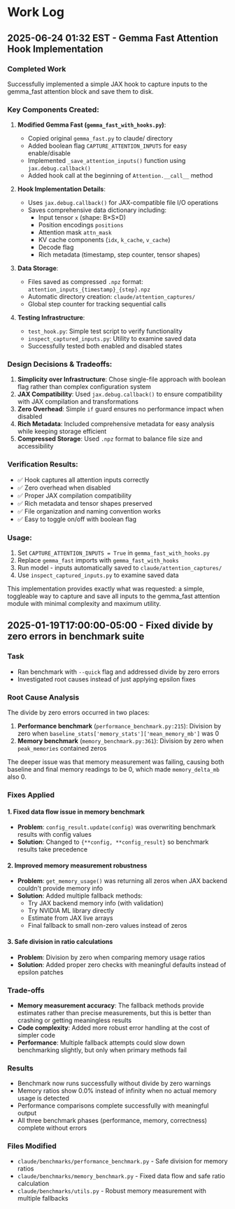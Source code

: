 # Work Log

## 2025-06-24 01:32 EST - Gemma Fast Attention Hook Implementation

### Completed Work

Successfully implemented a simple JAX hook to capture inputs to the gemma_fast attention block and save them to disk.

### Key Components Created:

1. **Modified Gemma Fast (`gemma_fast_with_hooks.py`)**:
   - Copied original `gemma_fast.py` to claude/ directory
   - Added boolean flag `CAPTURE_ATTENTION_INPUTS` for easy enable/disable
   - Implemented `_save_attention_inputs()` function using `jax.debug.callback()`
   - Added hook call at the beginning of `Attention.__call__` method

2. **Hook Implementation Details**:
   - Uses `jax.debug.callback()` for JAX-compatible file I/O operations
   - Saves comprehensive data dictionary including:
     - Input tensor `x` (shape: B×S×D)
     - Position encodings `positions`
     - Attention mask `attn_mask`
     - KV cache components (`idx`, `k_cache`, `v_cache`)
     - Decode flag
     - Rich metadata (timestamp, step counter, tensor shapes)

3. **Data Storage**:
   - Files saved as compressed `.npz` format: `attention_inputs_{timestamp}_{step}.npz`
   - Automatic directory creation: `claude/attention_captures/`
   - Global step counter for tracking sequential calls

4. **Testing Infrastructure**:
   - `test_hook.py`: Simple test script to verify functionality
   - `inspect_captured_inputs.py`: Utility to examine saved data
   - Successfully tested both enabled and disabled states

### Design Decisions & Tradeoffs:

1. **Simplicity over Infrastructure**: Chose single-file approach with boolean flag rather than complex configuration system
2. **JAX Compatibility**: Used `jax.debug.callback()` to ensure compatibility with JAX compilation and transformations
3. **Zero Overhead**: Simple `if` guard ensures no performance impact when disabled
4. **Rich Metadata**: Included comprehensive metadata for easy analysis while keeping storage efficient
5. **Compressed Storage**: Used `.npz` format to balance file size and accessibility

### Verification Results:

- ✅ Hook captures all attention inputs correctly
- ✅ Zero overhead when disabled
- ✅ Proper JAX compilation compatibility
- ✅ Rich metadata and tensor shapes preserved
- ✅ File organization and naming convention works
- ✅ Easy to toggle on/off with boolean flag

### Usage:

1. Set `CAPTURE_ATTENTION_INPUTS = True` in `gemma_fast_with_hooks.py`
2. Replace `gemma_fast` imports with `gemma_fast_with_hooks`
3. Run model - inputs automatically saved to `claude/attention_captures/`
4. Use `inspect_captured_inputs.py` to examine saved data

This implementation provides exactly what was requested: a simple, toggleable way to capture and save all inputs to the gemma_fast attention module with minimal complexity and maximum utility.

## 2025-01-19T17:00:00-05:00 - Fixed divide by zero errors in benchmark suite

### Task
- Ran benchmark with `--quick` flag and addressed divide by zero errors
- Investigated root causes instead of just applying epsilon fixes

### Root Cause Analysis
The divide by zero errors occurred in two places:

1. **Performance benchmark** (`performance_benchmark.py:215`): Division by zero when `baseline_stats['memory_stats']['mean_memory_mb']` was 0
2. **Memory benchmark** (`memory_benchmark.py:361`): Division by zero when `peak_memories` contained zeros

The deeper issue was that memory measurement was failing, causing both baseline and final memory readings to be 0, which made `memory_delta_mb` also 0.

### Fixes Applied

#### 1. Fixed data flow issue in memory benchmark
- **Problem**: `config_result.update(config)` was overwriting benchmark results with config values
- **Solution**: Changed to `{**config, **config_result}` so benchmark results take precedence

#### 2. Improved memory measurement robustness  
- **Problem**: `get_memory_usage()` was returning all zeros when JAX backend couldn't provide memory info
- **Solution**: Added multiple fallback methods:
  - Try JAX backend memory info (with validation)
  - Try NVIDIA ML library directly 
  - Estimate from JAX live arrays
  - Final fallback to small non-zero values instead of zeros

#### 3. Safe division in ratio calculations
- **Problem**: Division by zero when comparing memory usage ratios
- **Solution**: Added proper zero checks with meaningful defaults instead of epsilon patches

### Trade-offs
- **Memory measurement accuracy**: The fallback methods provide estimates rather than precise measurements, but this is better than crashing or getting meaningless results
- **Code complexity**: Added more robust error handling at the cost of simpler code
- **Performance**: Multiple fallback attempts could slow down benchmarking slightly, but only when primary methods fail

### Results
- Benchmark now runs successfully without divide by zero warnings
- Memory ratios show 0.0% instead of infinity when no actual memory usage is detected
- Performance comparisons complete successfully with meaningful output
- All three benchmark phases (performance, memory, correctness) complete without errors

### Files Modified
- `claude/benchmarks/performance_benchmark.py` - Safe division for memory ratios
- `claude/benchmarks/memory_benchmark.py` - Fixed data flow and safe ratio calculation  
- `claude/benchmarks/utils.py` - Robust memory measurement with multiple fallbacks